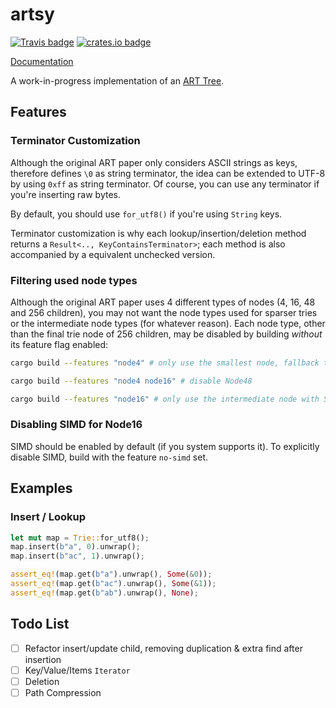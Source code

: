 artsy
=====

[![Travis badge](https://travis-ci.org/jmcomets/artsy.svg?branch=master)](https://travis-ci.org/jmcomets/artsy)
[![crates.io badge](https://img.shields.io/crates/v/artsy.svg)](https://crates.io/crates/artsy)

[Documentation][]

A work-in-progress implementation of an [ART Tree][paper].

## Features

### Terminator Customization

Although the original ART paper only considers ASCII strings as keys, therefore
defines `\0` as string terminator, the idea can be extended to UTF-8 by using
`0xff` as string terminator. Of course, you can use any terminator if you're
inserting raw bytes.

By default, you should use `for_utf8()` if you're using `String` keys.

Terminator customization is why each lookup/insertion/deletion method returns a
`Result<.., KeyContainsTerminator>`; each method is also accompanied by a
equivalent unchecked version.

### Filtering used node types

Although the original ART paper uses 4 different types of nodes (4, 16, 48 and
256 children), you may not want the node types used for sparser tries or the
intermediate node types (for whatever reason). Each node type, other than the
final trie node of 256 children, may be disabled by building *without* its
feature flag enabled:

```bash
cargo build --features "node4" # only use the smallest node, fallback to Node256

cargo build --features "node4 node16" # disable Node48

cargo build --features "node16" # only use the intermediate node with SIMD search
```

### Disabling SIMD for Node16

SIMD should be enabled by default (if you system supports it). To explicitly
disable SIMD, build with the feature `no-simd` set.

## Examples

### Insert / Lookup

```rust
let mut map = Trie::for_utf8();
map.insert(b"a", 0).unwrap();
map.insert(b"ac", 1).unwrap();

assert_eq!(map.get(b"a").unwrap(), Some(&0));
assert_eq!(map.get(b"ac").unwrap(), Some(&1));
assert_eq!(map.get(b"ab").unwrap(), None);
```

## Todo List

- [ ] Refactor insert/update child, removing duplication & extra find after insertion
- [ ] Key/Value/Items `Iterator`
- [ ] Deletion
- [ ] Path Compression

[paper]: https://db.in.tum.de/~leis/papers/ART.pdf

[Documentation]: https://docs.rs/artsy
